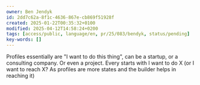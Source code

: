 ```yaml
---
owner: Ben Jendyk
id: 2dd7c62a-8f1c-4636-867e-cb869f51928f
created: 2025-01-22T00:35:32+0100
modified: 2025-04-12T14:58:24+0200
tags: [access/public, language/en, pr/25/083/bendyk, status/pending]
key-words: []
---
```


Profiles essentially are "I want to do this thing", can be a startup, or a consulting company. Or even a project. Every starts with I want to do X (or I want to reach X? As profiles are more states and the builder helps in reaching it)